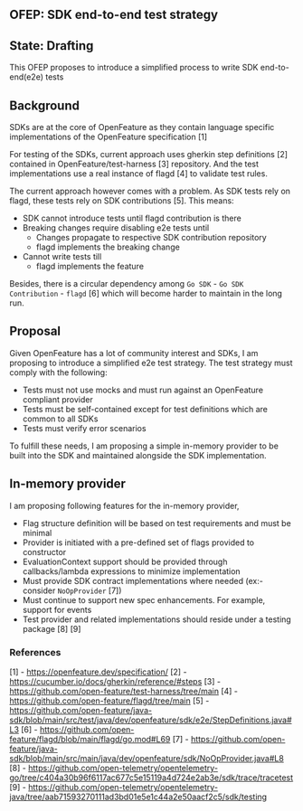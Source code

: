 ## OFEP: SDK end-to-end test strategy

## State: Drafting

This OFEP proposes to introduce a simplified process to write SDK end-to-end(e2e) tests

## Background

SDKs are at the core of OpenFeature as they contain language specific implementations of the OpenFeature specification [1]

For testing of the SDKs, current approach uses gherkin step definitions [2] contained in OpenFeature/test-harness [3] repository.
And the test implementations use a real instance of flagd [4] to validate test rules.

The current approach however comes with a problem. As SDK tests rely on flagd, these tests rely on SDK contributions [5].
This means:

- SDK cannot introduce tests until flagd contribution is there
- Breaking changes require disabling e2e tests until
  - Changes propagate to respective SDK contribution repository
  - flagd implements the breaking change
- Cannot write tests till
  - flagd implements the feature

Besides, there is a circular dependency among `Go SDK` - `Go SDK Contribution` - `flagd` [6] which will become 
harder to maintain in the long run.

## Proposal

Given OpenFeature has a lot of community interest and SDKs, I am proposing to introduce a simplified e2e test strategy.
The test strategy must comply with the following:

- Tests must not use mocks and must run against an OpenFeature compliant provider
- Tests must be self-contained except for test definitions which are common to all SDKs
- Tests must verify error scenarios 

To fulfill these needs, I am proposing a simple in-memory provider to be built into the SDK and maintained alongside the SDK implementation. 

## In-memory provider

I am proposing following features for the in-memory provider,

- Flag structure definition will be based on test requirements and must be minimal
- Provider is initiated with a pre-defined set of flags provided to constructor
- EvaluationContext support should be provided through callbacks/lambda expressions to minimize implementation
- Must provide SDK contract implementations where needed (ex:- consider `NoOpProvider` [7])
- Must continue to support new spec enhancements. For example, support for events
- Test provider and related implementations should reside under a testing package [8] [9]


### References

[1] - https://openfeature.dev/specification/
[2] - https://cucumber.io/docs/gherkin/reference/#steps
[3] - https://github.com/open-feature/test-harness/tree/main
[4] - https://github.com/open-feature/flagd/tree/main 
[5] - https://github.com/open-feature/java-sdk/blob/main/src/test/java/dev/openfeature/sdk/e2e/StepDefinitions.java#L3
[6] - https://github.com/open-feature/flagd/blob/main/flagd/go.mod#L69
[7] - https://github.com/open-feature/java-sdk/blob/main/src/main/java/dev/openfeature/sdk/NoOpProvider.java#L8
[8] - https://github.com/open-telemetry/opentelemetry-go/tree/c404a30b96f6117ac677c5e15119a4d724e2ab3e/sdk/trace/tracetest
[9] - https://github.com/open-telemetry/opentelemetry-java/tree/aab71593270111ad3bd01e5e1c44a2e50aacf2c5/sdk/testing

